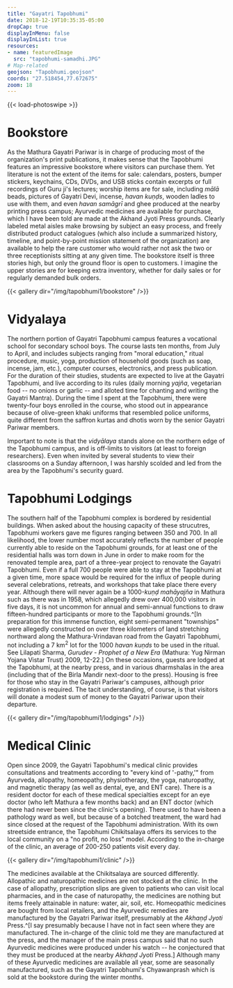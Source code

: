 ```yaml
---
title: "Gayatri Tapobhumi"
date: 2018-12-19T10:35:35-05:00
dropCap: true
displayInMenu: false
displayInList: true
resources:
- name: featuredImage
  src: "tapobhumi-samadhi.JPG"
# Map-related
geojson: "Tapobhumi.geojson"
coords: "27.518454,77.672675"
zoom: 18
---
```


{{< load-photoswipe >}}

# Bookstore

As the Mathura Gayatri Pariwar is in charge of producing most of the organization's print publications, it makes sense that the Tapobhumi features an impressive bookstore where visitors can purchase them. Yet literature is not the extent of the items for sale: calendars, posters, bumper stickers, keychains, CDs, DVDs, and USB sticks contain excerpts or full recordings of Guru ji's lectures; worship items are for sale, including _mālā_ beads, pictures of Gayatri Devi, incense, _havan kuṇḍs_, wooden ladles to use with them, and even _havan samāgrī_ and ghee produced at the nearby printing press campus; Ayurvedic medicines are available for purchase, which I have been told are made at the Akhand Jyoti Press grounds. Clearly labeled metal aisles make browsing by subject an easy process, and freely distributed product catalogues (which also include a summarized history, timeline, and point-by-point mission statement of the organization) are available to help the rare customer who would rather not ask the two or three receptionists sitting at any given time. The bookstore itself is three stories high, but only the ground floor is open to customers. I imagine the upper stories are for keeping extra inventory, whether for daily sales or for regularly demanded bulk orders.

{{< gallery dir="/img/tapobhumi1/bookstore" />}}

# Vidyalaya

The northern portion of Gayatri Tapobhumi campus features a vocational school for secondary school boys. The course lasts ten months, from July to April, and includes subjects ranging from "moral education," ritual procedure, music, yoga, production of household goods (such as soap, incense, jam, etc.), computer courses, electronics, and press publication. For the duration of their studies, students are expected to live at the Gayatri Tapobhumi, and live according to its rules (daily morning _yajña_, vegetarian food -- no onions or garlic -- and alloted time for chanting and writing the Gayatri Mantra). During the time I spent at the Tapobhumi, there were twenty-four boys enrolled in the course, who stood out in appearance because of olive-green khaki uniforms that resembled police uniforms, quite different from the saffron kurtas and dhotis worn by the senior Gayatri Pariwar members.

Important to note is that the _vidyālaya_ stands alone on the northern edge of the Tapobhumi campus, and is off-limits to visitors (at least to foreign researchers). Even when invited by several students to view their classrooms on a Sunday afternoon, I was harshly scolded and led from the area by the Tapobhumi's security guard.

# Tapobhumi Lodgings

The southern half of the Tapobhumi complex is bordered by residential buildings. When asked about the housing capacity of these strucutres, Tapobhumi workers gave me figures ranging between 350 and 700. In all likelihood, the lower number most accurately reflects the number of people currently able to reside on the Tapobhumi grounds, for at least one of the residential halls was torn down in June in order to make room for the renovated temple area, part of a three-year project to renovate the Gayatri Tapobhumi. Even if a full 700 people were able to stay at the Tapobhumi at a given time, more space would be required for the influx of people during several celebrations, retreats, and workshops that take place there every year. Although there will never again be a 1000-_kuṇḍ mahāyajña_ in Mathura such as there was in 1958, which allegedly drew over 400,000 visitors in five days, it is not uncommon for annual and semi-annual functions to draw fifteen-hundred participants or more to the Tapobhumi grounds.^[In preparation for this immense function, eight semi-permanent "townships" were allegedly constructed on over three kilometers of land stretching northward along the Mathura-Vrindavan road from the Gayatri Tapobhumi, not including a 7 km<sup>2</sup> lot for the 1000 _havan kuṇds_ to be used in the ritual. See Lilapati Sharma, _Gurudev - Prophet of a New Era_ (Mathura: Yug Nirman Yojana Vistar Trust) 2009, 12-22.] On these occasions, guests are lodged at the Tapobhumi, at the nearby press, and in various dharmshalas in the area (including that of the Birla Mandir next-door to the press). Housing is free for those who stay in the Gayatri Pariwar's campuses, although prior registration is required. The tacit understanding, of course, is that visitors will donate a modest sum of money to the Gayatri Pariwar upon their departure.

{{< gallery dir="/img/tapobhumi1/lodgings" />}}


# Medical Clinic

Open since 2009, the Gayatri Tapobhumi's medical clinic provides consultations and treatments according to "every kind of '-pathy,'" from Ayurveda, allopathy, homeopathy, physiotherapy, the yoga, naturopathy, and magnetic therapy (as well as dental, eye, and ENT care). There is a resident doctor for each of these medical specialties except for an eye doctor (who left Mathura a few months back) and an ENT doctor (which there had never been since the clinic's opening). There used to have been a pathology ward as well, but because of a botched treatment, the ward had since closed at the request of the Tapobhumi administration. With its own streetside entrance, the Tapobhumi Chikitsalaya offers its services to the local community on a "no profit, no loss" model. According to the in-charge of the clinic, an average of 200-250 patients visit every day.

{{< gallery dir="/img/tapobhumi1/clinic" />}}

The medicines available at the Chikitsalaya are sourced differently. Allopathic and naturopathic medicines are not stocked at the clinic. In the case of allopathy, prescription slips are given to patients who can visit local pharmacies, and in the case of naturopathy, the medicines are nothing but items freely attainable in nature: water, air, soil, etc. Homeopathic medicines are bought from local retailers, and the Ayurvedic remedies are manufactured by the Gayatri Pariwar itself, presumably at the _Akhaṇḍ Jyoti_ Press.^[I say presumably because I have not in fact seen where they are manufactured. The in-charge of the clinic told me they are manufactured at the press, and the manager of the main press campus said that no such Ayurvedic medicines were produced under his watch -- he conjectured that they must be produced at the nearby _Akhaṇḍ Jyoti_ Press.] Although many of these Ayurvedic medicines are available all year, some are seasonally manufactured, such as the Gayatri Tapobhumi's Chyawanprash which is sold at the bookstore during the winter months.
